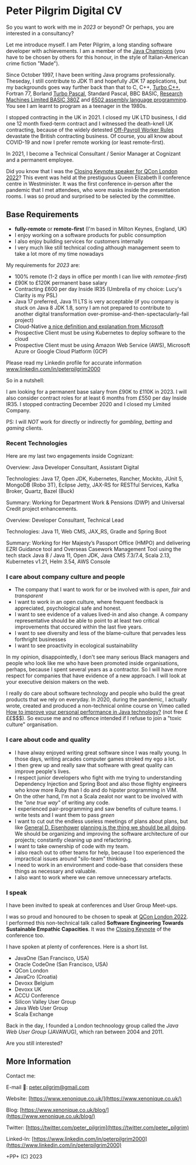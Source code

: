 # Peter Pilgrim Digital CV

So you want to work with me in *2023* or beyond? Or perhaps, you are interested in a consultancy?

Let me introduce myself. I am Peter Pilgrim, a long standing software developer with achievements. 
I am a member of the [Java Champions](https://github.com/aalmiray/java-champions) (you have to be chosen by others for this honour, in the style of Italian-American crime fiction "Made").

Since October 1997, I have been writing Java programs professionally. Theseday, I still contribute to JDK 11 and hopefully JDK 17 applications, but my backgrounds goes way further back than that to C, C++, [Turbo C++](https://en.wikipedia.org/wiki/Turbo_C%2B%2B), Fortran 77, Borland [Turbo Pascal](https://en.wikipedia.org/wiki/Turbo_C%2B%2B), Standard Pascal, BBC BASIC, [Research Machines Limited BASIC 380Z](https://en.wikipedia.org/wiki/Research_Machines_380Z) and [6502 assembly language programming](https://en.wikipedia.org/wiki/MOS_Technology_6502#Assembly_language). You see I am learnt to program as a teenager in the 1980s.

I stopped contracting in the UK in 2021. I closed my UK LTD business, I did one 12 month fixed-term contract and I witnessed the death-knell UK contracting, because of the widely detested [Off-Payroll Worker Rules](https://www.contractoruk.com/news/0015004q_and_hmrc_now_force_ir35_payroll_working_rules.html) devastate the British contracting business. Of course, you all know about COVID-19 and now I prefer remote working (or least remote-first). 

In 2021, I become a Technical Consultant / Senior Manager at Cognizant and a permanent employee.

Did you know that I was the [Closing Keynote speaker for QCon London 2022](https://archive.qconlondon.com/london2022/speakers/peter-pilgrim)? This event was held at the prestiguous Queen Elizabeth II conference centre in Westminister. It was the first conference in-person after the pandemic that I met attendees, who wore masks inside the presentation rooms. I was so proud and surprised to be selected by the committee.


## Base Requirements

- **fully-remote** or **remote-first** (I'm based in Milton Keynes, England, UK)
- I enjoy working on a software products for public consumption
- I also enjoy building services for customers internally
- I very much like still technical coding although management seem to take a lot more of my time nowadays

My requirements for *2023* are:

   * 100% remote (1-2 days in office per month I can live with *remotee-first*)
   * £90K to £120K permanent base salary 
   * Contracting £600 per day Inside IR35 (Umbrella of my choice: Lucy's Clarity is my PSL)
   * Java 17 preferred, Java 11 LTS is very acceptable 
     (if you company is stuck on Java 8 JDK 1.8, sorry I am not prepared to contribute to another digital transformation over-promise-and-then-spectacularly-fail project)
   * Cloud-Native [a nice definition and explanation from Microsoft](https://learn.microsoft.com/en-us/dotnet/architecture/cloud-native/definition)
   * Prospective Client must be using Kubernetes to deploy software to the cloud
   * Prospective Client must be using Amazon Web Service (AWS), Microsoft Azure or Google Cloud Platform (GCP)


Please read my Linkedin profile for accurate information www.linkedin.com/in/peterpilgrim2000

So in a nutshell:

I am looking for a permanent base salary from £90K to £110K in 2023.
I will also consider contract roles for at least 6 months from £550 per day Inside IR35.
I stopped contracting December 2020 and I closed my Limited Company. 

PS: I will _NOT_ work for directly or indirectly for *gambling*, *betting* and *gaming* clients.


### Recent Technologies

Here are my last two engagements inside Cognizant:


Overview: Java Developer Consultant, Assistant Digital

Technologies: Java 17, Open JDK, Kubernetes, Rancher, Mockito, JUnit 5, MongoDB (Robo 3T), Eclipse Jetty, JAX-RS for 
RESTful Services, Kafka Broker, Quartz, Bazel (Buck)

Summary: Working for Department Work & Pensions (DWP) and Universal Credit project enhancements.


Overview: Developer Consultant, Technical Lead

Technologies: Java 11, Web CMS, JAX_RS, Gradle and Spring Boot 

Summary: Working for Her Majesty’s Passport Office (HMPO) and delivering EZRI Guidance tool and Overseas Casework Management Tool using the tech stack Java 8 / Java 11, Open JDK, Java CMS 7.3/7.4, Scala 2.13, Kubernetes v1.21, Helm 3.54, AWS Console




### I care about company culture and people

- The company that I want to work for or be involved with is *open*, *fair* and *transparent*
- I want to work in an open culture, where frequent feedback is appreciated, psychological safe and honest. 
- I want to see evidence of a values lived-in and also change. A company representative should be able to point to at least two critical improvements that occured within the last five years.
- I want to see diversity and less of the blame-culture that pervades less forthright businesses
- I want to see proactivity in ecological sustainability

In my opinion, disappointedly, I don't see many serious Black managers and people who look like me who have been promoted inside organisations, perhaps, because I spent several years as a contractor. So I will have more respect for companies that have evidence of a new approach. I will look at your executive deision makers on the web. 

I really do care about software technology and people who build the great products that we rely on everyday. In 2020, during the pandemic, I actually wrote, created and produced a non-technical online course on Vimeo called [How to improve your personal performance in Java technology?](https://vimeo.com/ondemand/personaltech) (not free £££$$$). So excuse me and no offence intended if I refuse to join a "toxic culture" organisation.


### I care about code and quality

- I have alway enjoyed writing great software since I was really young. In those days, writing arcades  computer games stroked my ego a lot. 
- I then grew up and really saw that software with great quality can improve people's lives. 
- I respect junior developers who fight with me trying to understanding Dependency Injection and Spring Boot and also those flighty engineers who know more Ruby than I do and do hipster programming in VIM.
- On the other hand, I'm not a Scala zealot nor want to be involved with the *"one true way"* of writing any code.
- I experienced pair-programming and saw benefits of culture teams. I write tests and I want them to pass *green*
- I want to cut out the endless useless meetings of plans about plans, but like [General D. Eisenhower](https://en.wikipedia.org/wiki/Dwight_D._Eisenhower) [planning is the thing we should be all doing](https://www.eisenhowerlibrary.gov/eisenhowers/quotes). We should be organizing and improving the software architecture of our projects; constantly cleaning up and refactoring. 
- I want to take ownership of code with my team. 
- I also reach out to other teams for help, because I too experienced the impractical issues around "silo-team" thinking.
- I need to work in an environment and code-base that considers these things as necessary and valuable.
- I also want to work where we can remove unnecessary artefacts.


### I speak

I have been invited to speak at conferences and User Group Meet-ups.

I was so proud and honoured to be chosen to speak at [QCon London 2022](https://qconlondon.com/london2022/speakers/peter-pilgrim). I performed this non-technical talk called **Software Engineering Towards Sustainable Empathic Capacities**. It was the [Closing Keynote](https://qconlondon.com/london2022/keynote/closing-keynote) of the conference too.

I have spoken at plenty of conferences. Here is a short list.

  * JavaOne (San Francisco, USA)
  * Oracle CodeOne (San Francisco, USA)
  * QCon London 
  * JavaCro (Croatia)
  * Devoxx Belgium 
  * Devoxx UK
  * ACCU Conference
  * Silicon Valley User Group
  * Java Web User Group
  * Scala Exchange
 

Back in the day, I founded a London technoology group called the *Java Web User Group* (JAVAWUG), which ran between 2004 and 2011.

Are you still interested?


## More Information

Contact me:

E-mail 💌: [peter.pilgrim@gmail.com](mailto:peter.pilgrim@gmail.com)

Website: [https://www.xenonique.co.uk/](https://www.xenonique.co.uk/)

Blog: [https://www.xenonique.co.uk/blog/](https://www.xenonique.co.uk/blog/)

Twitter: [https://twitter.com/peter_pilgrim](https://twitter.com/peter_pilgrim)

Linked-In: [https://www.linkedin.com/in/peterpilgrim2000](https://www.linkedin.com/in/peterpilgrim2000)


+PP+ (C) 2023
